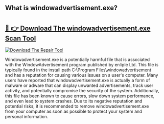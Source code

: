 ## What is windowadvertisement.exe? 

# <h2><a href="https://exedetect.com/download.php?windowadvertisement.exe">🔗 👉 Download The windowadvertisement.exe Scan Tool</a></h2>

[![Download The Repair Tool](https://exedetect.com/download-button.jpg)](https://exedetect.com/download.php?windowadvertisement.exe)

Windowadvertisement.exe is a potentially harmful file that is associated with the WindowAdvertisement program published by enliple Ltd. This file is typically found in the install path C:\Program Files\windowadvertisement and has a reputation for causing various issues on a user's computer. Many users have reported that windowadvertisement.exe is actually a form of malware or adware that can display unwanted advertisements, track user activity, and potentially compromise the security of the system. Additionally, this file has been known to cause errors, slow down system performance, and even lead to system crashes. Due to its negative reputation and potential risks, it is recommended to remove windowadvertisement.exe from your computer as soon as possible to protect your system and personal information.